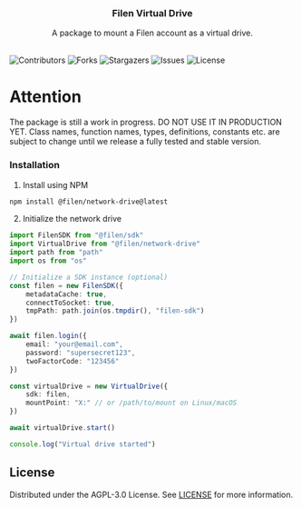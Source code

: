 <br/>
<p align="center">
  <h3 align="center">Filen Virtual Drive</h3>

  <p align="center">
    A package to mount a Filen account as a virtual drive.
    <br/>
    <br/>
  </p>
</p>

![Contributors](https://img.shields.io/github/contributors/FilenCloudDienste/filen-network-drive?color=dark-green) ![Forks](https://img.shields.io/github/forks/FilenCloudDienste/filen-network-drive?style=social) ![Stargazers](https://img.shields.io/github/stars/FilenCloudDienste/filen-network-drive?style=social) ![Issues](https://img.shields.io/github/issues/FilenCloudDienste/filen-network-drive) ![License](https://img.shields.io/github/license/FilenCloudDienste/filen-network-drive)

# Attention

The package is still a work in progress. DO NOT USE IT IN PRODUCTION YET. Class names, function names, types, definitions, constants etc. are subject to change until we release a fully tested and stable version.

### Installation

1. Install using NPM

```sh
npm install @filen/network-drive@latest
```

2. Initialize the network drive

```typescript
import FilenSDK from "@filen/sdk"
import VirtualDrive from "@filen/network-drive"
import path from "path"
import os from "os"

// Initialize a SDK instance (optional)
const filen = new FilenSDK({
	metadataCache: true,
	connectToSocket: true,
	tmpPath: path.join(os.tmpdir(), "filen-sdk")
})

await filen.login({
	email: "your@email.com",
	password: "supersecret123",
	twoFactorCode: "123456"
})

const virtualDrive = new VirtualDrive({
	sdk: filen,
	mountPoint: "X:" // or /path/to/mount on Linux/macOS
})

await virtualDrive.start()

console.log("Virtual drive started")
```

## License

Distributed under the AGPL-3.0 License. See [LICENSE](https://github.com/FilenCloudDienste/filen-network-drive/blob/main/LICENSE.md) for more information.
